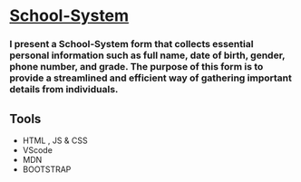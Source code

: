 # [School-System](https://mufidalnadi.github.io/School-System/)


### I present a School-System form that collects essential personal information such as full name, date of birth, gender, phone number, and grade. The purpose of this form is to provide a streamlined and efficient way of gathering important details from individuals.

## Tools
- HTML , JS & CSS
- VScode
- MDN
- BOOTSTRAP